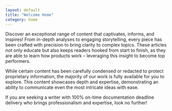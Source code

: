 ```yaml
---
layout: default
title: "Welcome Home"
category: home
---
```

Discover an exceptional range of content that captivates, informs, and inspires! From in-depth analyses to engaging storytelling, every piece has been crafted with precision to bring clarity to complex topics. These articles not only educate but also keeps readers hooked from start to finish, as they are able to learn how products work – leveraging this insight to become top performers.

While certain content has been carefully condensed or redacted to protect proprietary information, the majority of our work is fully available for you to explore. This content showcases depth and expertise, demonstrating an ability to communicate even the most intricate ideas with ease.

If you are seeking a writer with 100% on-time documentation deadline delivery who brings professionalism and expertise, look no further!
